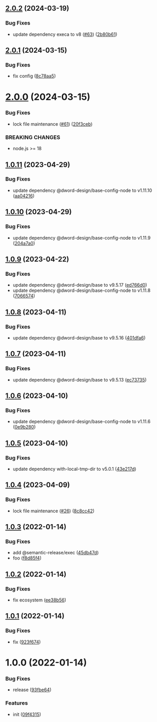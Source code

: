 ## [2.0.2](https://github.com/dword-design/base-config-cli/compare/v2.0.1...v2.0.2) (2024-03-19)


### Bug Fixes

* update dependency execa to v8 ([#63](https://github.com/dword-design/base-config-cli/issues/63)) ([2b80b61](https://github.com/dword-design/base-config-cli/commit/2b80b6191acc19cae1325c128c0e451f1c79a82a))

## [2.0.1](https://github.com/dword-design/base-config-cli/compare/v2.0.0...v2.0.1) (2024-03-15)


### Bug Fixes

* fix config ([8c78aa5](https://github.com/dword-design/base-config-cli/commit/8c78aa55b3ad22fe914641170f3368da76c699b1))

# [2.0.0](https://github.com/dword-design/base-config-cli/compare/v1.0.11...v2.0.0) (2024-03-15)


### Bug Fixes

* lock file maintenance ([#61](https://github.com/dword-design/base-config-cli/issues/61)) ([20f3ceb](https://github.com/dword-design/base-config-cli/commit/20f3cebcabbeb44d8ae643bc51542806fe1d2851))


### BREAKING CHANGES

* node.js >= 18

## [1.0.11](https://github.com/dword-design/base-config-cli/compare/v1.0.10...v1.0.11) (2023-04-29)


### Bug Fixes

* update dependency @dword-design/base-config-node to v1.11.10 ([aa04216](https://github.com/dword-design/base-config-cli/commit/aa04216675c21ca7fc5550cbde739cbc10594ef4))

## [1.0.10](https://github.com/dword-design/base-config-cli/compare/v1.0.9...v1.0.10) (2023-04-29)


### Bug Fixes

* update dependency @dword-design/base-config-node to v1.11.9 ([204a7a0](https://github.com/dword-design/base-config-cli/commit/204a7a026c0e87f165da427f97dec2ca356603fb))

## [1.0.9](https://github.com/dword-design/base-config-cli/compare/v1.0.8...v1.0.9) (2023-04-22)


### Bug Fixes

* update dependency @dword-design/base to v9.5.17 ([ed766d0](https://github.com/dword-design/base-config-cli/commit/ed766d070d19cd7e6722d47ee359fd6a59f2a668))
* update dependency @dword-design/base-config-node to v1.11.8 ([7066574](https://github.com/dword-design/base-config-cli/commit/706657478d14da18bcb12655de304ae06abe6db7))

## [1.0.8](https://github.com/dword-design/base-config-cli/compare/v1.0.7...v1.0.8) (2023-04-11)


### Bug Fixes

* update dependency @dword-design/base to v9.5.16 ([401dfa6](https://github.com/dword-design/base-config-cli/commit/401dfa6c1a1f563809dbe9c733e1a02c74a58408))

## [1.0.7](https://github.com/dword-design/base-config-cli/compare/v1.0.6...v1.0.7) (2023-04-11)


### Bug Fixes

* update dependency @dword-design/base to v9.5.13 ([ec73735](https://github.com/dword-design/base-config-cli/commit/ec73735d25c6e1faee55e2be4bd5ca4529a4aa45))

## [1.0.6](https://github.com/dword-design/base-config-cli/compare/v1.0.5...v1.0.6) (2023-04-10)


### Bug Fixes

* update dependency @dword-design/base-config-node to v1.11.6 ([0e9b280](https://github.com/dword-design/base-config-cli/commit/0e9b280da36d9d3bf6b3f1ce9a984eaaf1275c67))

## [1.0.5](https://github.com/dword-design/base-config-cli/compare/v1.0.4...v1.0.5) (2023-04-10)


### Bug Fixes

* update dependency with-local-tmp-dir to v5.0.1 ([43e217d](https://github.com/dword-design/base-config-cli/commit/43e217d36e46302b3772c0e16825c54bd15ea196))

## [1.0.4](https://github.com/dword-design/base-config-cli/compare/v1.0.3...v1.0.4) (2023-04-09)


### Bug Fixes

* lock file maintenance ([#26](https://github.com/dword-design/base-config-cli/issues/26)) ([8c8cc42](https://github.com/dword-design/base-config-cli/commit/8c8cc42c1b2ab804a0e1edf094e8d560103c5dd4))

## [1.0.3](https://github.com/dword-design/base-config-cli/compare/v1.0.2...v1.0.3) (2022-01-14)


### Bug Fixes

* add @semantic-release/exec ([45db47d](https://github.com/dword-design/base-config-cli/commit/45db47d818e6b8eb652fb57062d6708f393f0cb2))
* foo ([f8d85f4](https://github.com/dword-design/base-config-cli/commit/f8d85f4175ba3f26986e595d418e449d3977e054))

## [1.0.2](https://github.com/dword-design/base-config-cli/compare/v1.0.1...v1.0.2) (2022-01-14)


### Bug Fixes

* fix ecosystem ([ee38b56](https://github.com/dword-design/base-config-cli/commit/ee38b56ee4d866532fef5d56af1a21e802af052a))

## [1.0.1](https://github.com/dword-design/base-config-cli/compare/v1.0.0...v1.0.1) (2022-01-14)


### Bug Fixes

* fix ([923f674](https://github.com/dword-design/base-config-cli/commit/923f674cf80e0157a9b5ae9edc1ff018310f5527))

# 1.0.0 (2022-01-14)


### Bug Fixes

* release ([93fbe64](https://github.com/dword-design/base-config-cli/commit/93fbe64363b6c384c1054127b92bea3bbbff8f8a))


### Features

* init ([09f4315](https://github.com/dword-design/base-config-cli/commit/09f431596bd7a5642482ed7bd1292c3a67eed6ab))

